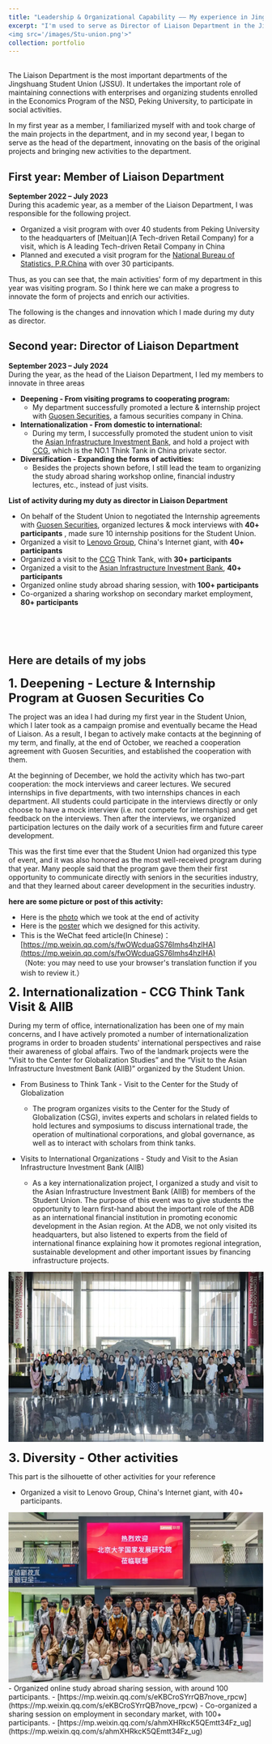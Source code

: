 ```yaml
---
title: "Leadership & Organizational Capability —— My experience in Jingshuang Student Union, National School of Development, Peking University "
excerpt: "I'm used to serve as Director of Liaison Department in the Jingshuang Student Union at Peking University, I would be delighted if you could evaluate my organizational skills here.<br/>
<img src='/images/Stu-union.png'>"
collection: portfolio
---
```

<br/>
The Liaison Department is the most important departments of the Jingshuang Student Union (JSSU). It undertakes the important role of maintaining connections with enterprises and organizing students enrolled in the Economics Program of the NSD, Peking University, to participate in social activities.

In my first year as a member, I familiarized myself with and took charge of the main projects in the department, and in my second year, I began to serve as the head of the department, innovating on the basis of the original projects and bringing new activities to the department.


## First year: Member of Liaison Department
**September 2022 – July 2023**
<br/>During this academic year, as a member of the Liaison Department, I was responsible for the following project.
- Organized a visit program with over 40 students from Peking University to the headquarters of [Meituan](A Tech-driven Retail Company) for a visit, which is A leading Tech-driven Retail Company in China
- Planned and executed a visit program for the [National Bureau of Statistics, P.R.China](https://www.stats.gov.cn/english/) with over 30 participants.


Thus, as you can see that, the main activities' form of my department in this year was visiting program. So I think here we can make a progress to innovate the form of projects and enrich our activities.

The following is the changes and innovation which I made during my duty as director.

## Second year: Director of Liaison Department
**September 2023 – July 2024**
<br/>During the year, as the head of the Liaison Department, I led my members to innovate in three areas
- __Deepening - From visiting programs to cooperating program:__ 
  - My department successfully promoted a lecture & internship project with [Guosen Securities](https://en.wikipedia.org/wiki/Guosen_Securities), a famous securities company in China.
- __Internationalization - From domestic to international:__ 
  - During my term, I successfully promoted the student union to visit the [Asian Infrastructure Investment Bank](https://www.aiib.org/en/about-aiib/index.html), and hold a project with [CCG](http://en.ccg.org.cn/overview), which is the NO.1 Think Tank in China private sector.
- __Diversification - Expanding the forms of activities:__ 
  - Besides the projects shown before, I still lead the team to organizing the study abroad sharing workshop online, financial industry lectures, etc., instead of just visits.

**List of activity during my duty as director in Liaison Department**
- On behalf of the Student Union to negotiated the Internship agreements with [Guosen Securities](https://en.wikipedia.org/wiki/Guosen_Securities), organized lectures & mock interviews with __40+ participants__ , made sure 10 internship positions for the Student Union.
- Organized a visit to [Lenovo Group](https://www.lenovo.com/us/en/about/), China's Internet giant, with __40+ participants__ 
- Organized a visit to the [CCG](http://en.ccg.org.cn/overview) Think Tank, with __30+ participants__
- Organized a visit to the [Asian Infrastructure Investment Bank](https://www.aiib.org/en/about-aiib/index.html), __40+ participants__ 
- Organized online study abroad sharing session, with __100+ participants__ 
- Co-organized a sharing workshop on secondary market employment, __80+ participants__ 
<br/>
<br/>
<br/>

## Here are details of my jobs
**<font size=5>1. Deepening - Lecture & Internship Program at Guosen Securities Co</font>** 

The project was an idea I had during my first year in the Student Union, which I later took as a campaign promise and eventually became the Head of Liaison. As a result, I began to actively make contacts at the beginning of my term, and finally, at the end of October, we reached a cooperation agreement with Guosen Securities, and established the cooperation with them.

At the beginning of December, we hold the activity which has two-part cooperation: the mock interviews and career lectures. We secured internships in five departments, with two internships chances in each department. All students could participate in the interviews directly or only choose to have a mock interview (i.e. not compete for internships) and get feedback on the interviews. Then after the interviews, we organized participation lectures on the daily work of a securities firm and future career development.

This was the first time ever that the Student Union had organized this type of event, and it was also honored as the most well-received program during that year. Many people said that the program gave them their first opportunity to communicate directly with seniors in the securities industry, and that they learned about career development in the securities industry.

 __here are some picture or post of this activity:__ 
 - Here is the [photo](../images/Guosen_activity.png) which we took at the end of activity
 - Here is the [poster](../images/Post.png) which we designed for this activity.
 - This is the WeChat feed article(In Chinese)：[https://mp.weixin.qq.com/s/fwOWcduaGS76Imhs4hzlHA](https://mp.weixin.qq.com/s/fwOWcduaGS76Imhs4hzlHA)
<br/>（Note: you may need to use your browser's translation function if you wish to review it.）

**<font size=5>2. Internationalization - CCG Think Tank Visit & AIIB</font>** 

During my term of office, internationalization has been one of my main concerns, and I have actively promoted a number of internationalization programs in order to broaden students' international perspectives and raise their awareness of global affairs. Two of the landmark projects were the “Visit to the Center for Globalization Studies” and the “Visit to the Asian Infrastructure Investment Bank (AIIB)” organized by the Student Union.

- From Business to Think Tank - Visit to the Center for the Study of Globalization
  - The program organizes visits to the Center for the Study of Globalization (CSG), invites experts and scholars in related fields to hold lectures and symposiums to discuss international trade, the operation of multinational corporations, and global governance, as well as to interact with scholars from think tanks.

- Visits to International Organizations - Study and Visit to the Asian Infrastructure Investment Bank (AIIB)
  - As a key internationalization project, I organized a study and visit to the Asian Infrastructure Investment Bank (AIIB) for members of the Student Union. The purpose of this event was to give students the opportunity to learn first-hand about the important role of the ADB as an international financial institution in promoting economic development in the Asian region. At the ADB, we not only visited its headquarters, but also listened to experts from the field of international finance explaining how it promotes regional integration, sustainable development and other important issues by financing infrastructure projects.
<img src='/images/AIIB01.png'>

**<font size=5>3. Diversity - Other activities</font>** 

This part is the silhouette of other activities for your reference
- Organized a visit to Lenovo Group, China's Internet giant, with 40+ participants.
<img src='/images/Stu-union.png'>
- Organized online study abroad sharing session, with around 100 participants.
  - [https://mp.weixin.qq.com/s/eKBCroSYrrQB7nove_rpcw](https://mp.weixin.qq.com/s/eKBCroSYrrQB7nove_rpcw)
- Co-organized a sharing session on employment in secondary market, with 100+ participants.
  - [https://mp.weixin.qq.com/s/ahmXHRkcK5QEmtt34Fz_ug](https://mp.weixin.qq.com/s/ahmXHRkcK5QEmtt34Fz_ug)


